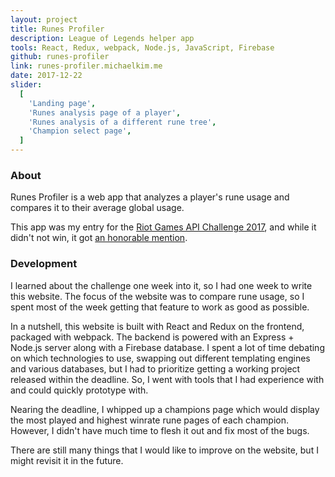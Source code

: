 ```yaml
---
layout: project
title: Runes Profiler
description: League of Legends helper app
tools: React, Redux, webpack, Node.js, JavaScript, Firebase
github: runes-profiler
link: runes-profiler.michaelkim.me
date: 2017-12-22
slider:
  [
    'Landing page',
    'Runes analysis page of a player',
    'Runes analysis of a different rune tree',
    'Champion select page',
  ]
---
```


### About

Runes Profiler is a web app that analyzes a player's rune usage and compares it to their average global usage.

This app was my entry for the [Riot Games API Challenge 2017](https://discussion.developer.riotgames.com/articles/4395/the-riot-games-api-challenge-2017.html), and while it didn't not win, it got [an honorable mention](https://developer.riotgames.com/api-challenge-december2017.html).

### Development

I learned about the challenge one week into it, so I had one week to write this website. The focus of the website was to compare rune usage, so I spent most of the week getting that feature to work as good as possible.

In a nutshell, this website is built with React and Redux on the frontend, packaged with webpack. The backend is powered with an Express + Node.js server along with a Firebase database. I spent a lot of time debating on which technologies to use, swapping out different templating engines and various databases, but I had to prioritize getting a working project released within the deadline. So, I went with tools that I had experience with and could quickly prototype with.

Nearing the deadline, I whipped up a champions page which would display the most played and highest winrate rune pages of each champion. However, I didn't have much time to flesh it out and fix most of the bugs.

There are still many things that I would like to improve on the website, but I might revisit it in the future.
